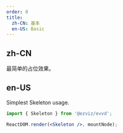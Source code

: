 ```yaml
---
order: 0
title:
  zh-CN: 基本
  en-US: Basic
---
```


## zh-CN

最简单的占位效果。

## en-US

Simplest Skeleton usage.

```jsx
import { Skeleton } from '@ezviz/evvd';

ReactDOM.render(<Skeleton />, mountNode);
```

